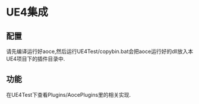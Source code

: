 # UE4集成

## 配置

请先编译运行好aoce,然后运行UE4Test/copybin.bat会把aoce运行好的dll放入本UE4项目下的插件目录中.

## 功能

在UE4Test下查看Plugins/AocePlugins里的相关实现.
